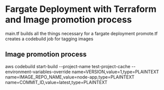 # Fargate Deployment with Terraform and Image promotion process

main.tf builds all the things necessary for a fargate deployment
promote.tf creates a codebuild job for tagging images


## Image promotion process

aws codebuild start-build --project-name test-project-cache --environment-variables-override name=VERSION,value=1,type=PLAINTEXT name=IMAGE_REPO_NAME,value=node-app,type=PLAINTEXT name=COMMIT_ID,value=latest,type=PLAINTEXT

